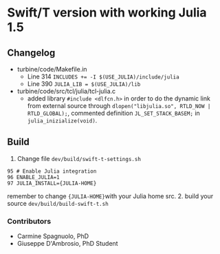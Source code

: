 # Swift/T version with working Julia 1.5

## Changelog
- turbine/code/Makefile.in
  - Line 314 ```INCLUDES += -I $(USE_JULIA)/include/julia```
  - Line 390 ```JULIA_LIB = $(USE_JULIA)/lib``` 
- turbine/code/src/tcl/julia/tcl-julia.c
  - added library ```#include <dlfcn.h>``` in order to do the dynamic link from external source through 
```dlopen("libjulia.so", RTLD_NOW | RTLD_GLOBAL);```, commented definition ```JL_SET_STACK_BASEM;``` in ```julia_inizialize(void)```.

## Build

1. Change file ```dev/build/swift-t-settings.sh```
```
95 # Enable Julia integration
96 ENABLE_JULIA=1
97 JULIA_INSTALL={JULIA-HOME}
```
remember to change ```{JULIA-HOME}```with your Julia home src.
2. build your source ```dev/build/build-swift-t.sh```


### Contributors

- Carmine Spagnuolo, PhD
- Giuseppe D'Ambrosio, PhD Student